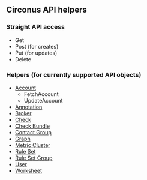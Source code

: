 ## Circonus API helpers

### Straight API access

* Get
* Post (for creates)
* Put (for updates)
* Delete

### Helpers (for currently supported API objects)

* [Account](https://login.circonus.com/resources/api/calls/account)
    * FetchAccount
    * UpdateAccount
* [Annotation](https://login.circonus.com/resources/api/calls/annotation)
* [Broker](https://login.circonus.com/resources/api/calls/broker)
* [Check](https://login.circonus.com/resources/api/calls/check)
* [Check Bundle](https://login.circonus.com/resources/api/calls/check_bundle)
* [Contact Group](https://login.circonus.com/resources/api/calls/contact_group)
* [Graph](https://login.circonus.com/resources/api/calls/graph)
* [Metric Cluster](https://login.circonus.com/resources/api/calls/metric_cluster)
* [Rule Set](https://login.circonus.com/resources/api/calls/rule_set)
* [Rule Set Group](https://login.circonus.com/resources/api/calls/rule_set_group)
* [User](https://login.circonus.com/resources/api/calls/user)
* [Worksheet](https://login.circonus.com/resources/api/calls/worksheet)

